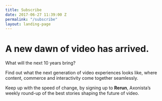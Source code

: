 ```yaml
---
title: Subscribe
date: 2017-06-27 11:39:00 Z
permalink: "/subscribe"
layout: landing-page
---
```


# A new dawn of video has arrived.

What will the next 10 years bring?

Find out what the next generation of video experiences looks like, where content, commerce and interactivity come together seamlessly.

Keep up with the speed of change, by signing up to **Rerun**, Axonista’s weekly round-up of the best stories shaping the future of video.